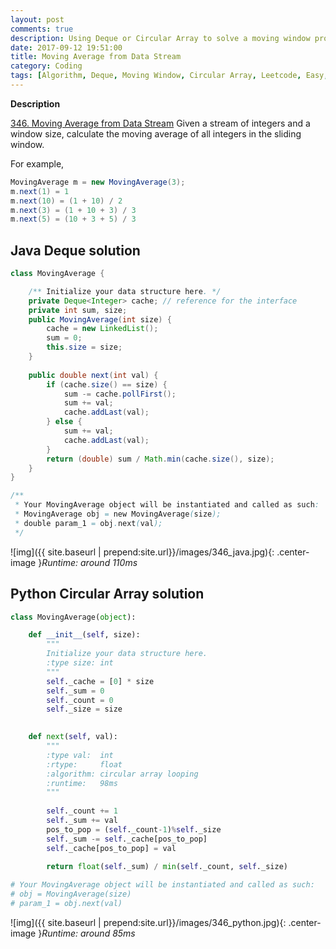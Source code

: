 ```yaml
---
layout: post
comments: true
description: Using Deque or Circular Array to solve a moving window problem.
date: 2017-09-12 19:51:00
title: Moving Average from Data Stream
category: Coding
tags: [Algorithm, Deque, Moving Window, Circular Array, Leetcode, Easy, Python, Java]
---
```


**Description**

[346. Moving Average from Data Stream](https://leetcode.com/problems/moving-average-from-data-stream/description/)
Given a stream of integers and a window size, calculate the moving average of all integers in the sliding window.

For example,
```java
MovingAverage m = new MovingAverage(3);
m.next(1) = 1
m.next(10) = (1 + 10) / 2
m.next(3) = (1 + 10 + 3) / 3
m.next(5) = (10 + 3 + 5) / 3
```


## Java Deque solution
```java
class MovingAverage {

    /** Initialize your data structure here. */
    private Deque<Integer> cache; // reference for the interface
    private int sum, size;
    public MovingAverage(int size) {
        cache = new LinkedList(); 
        sum = 0;
        this.size = size;
    }
    
    public double next(int val) {
        if (cache.size() == size) {
            sum -= cache.pollFirst();
            sum += val;
            cache.addLast(val);
        } else {
            sum += val;
            cache.addLast(val);
        }
        return (double) sum / Math.min(cache.size(), size);
    }
}

/**
 * Your MovingAverage object will be instantiated and called as such:
 * MovingAverage obj = new MovingAverage(size);
 * double param_1 = obj.next(val);
 */
```
![img]({{ site.baseurl | prepend:site.url}}/images/346_java.jpg){: .center-image }*Runtime: around 110ms*

## Python Circular Array solution
```python
class MovingAverage(object):

    def __init__(self, size):
        """
        Initialize your data structure here.
        :type size: int
        """
        self._cache = [0] * size
        self._sum = 0
        self._count = 0
        self._size = size
        

    def next(self, val):
        """
        :type val:  int
        :rtype:     float
        :algorithm: circular array looping
        :runtime:   98ms
        """
        
        self._count += 1
        self._sum += val
        pos_to_pop = (self._count-1)%self._size
        self._sum -= self._cache[pos_to_pop]
        self._cache[pos_to_pop] = val
        
        return float(self._sum) / min(self._count, self._size)

# Your MovingAverage object will be instantiated and called as such:
# obj = MovingAverage(size)
# param_1 = obj.next(val)
```
![img]({{ site.baseurl | prepend:site.url}}/images/346_python.jpg){: .center-image }*Runtime: around 85ms*



